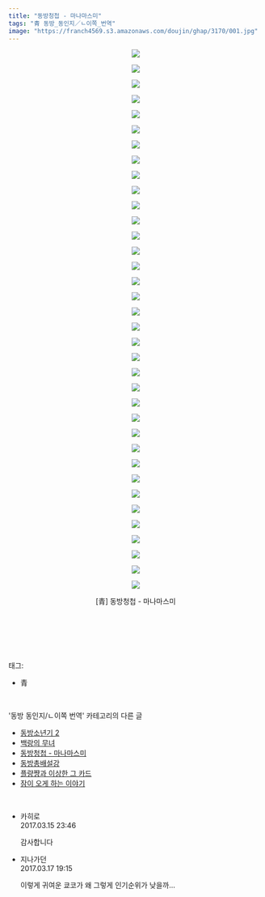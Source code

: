 ```yaml
---
title: "동방청첩 - 마나마스미"
tags: "青 동방_동인지／ㄴ이쪽_번역"
image: "https://franch4569.s3.amazonaws.com/doujin/ghap/3170/001.jpg"
---
```

<div class="article">
<p style="text-align: center; clear: none; float: none;"><img src="{{ site.imgserver2 }}/ghap/3170/001.jpg"/></p>
<p style="text-align: center; clear: none; float: none;"><img src="{{ site.imgserver2 }}/ghap/3170/002.jpg"/></p>
<p style="text-align: center; clear: none; float: none;"><img src="{{ site.imgserver2 }}/ghap/3170/003.jpg"/></p>
<p style="text-align: center; clear: none; float: none;"><img src="{{ site.imgserver2 }}/ghap/3170/004.jpg"/></p>
<p style="text-align: center; clear: none; float: none;"><img src="{{ site.imgserver2 }}/ghap/3170/005.jpg"/></p>
<p style="text-align: center; clear: none; float: none;"><img src="{{ site.imgserver2 }}/ghap/3170/006.jpg"/></p>
<p style="text-align: center; clear: none; float: none;"><img src="{{ site.imgserver2 }}/ghap/3170/007.jpg"/></p>
<p style="text-align: center; clear: none; float: none;"><img src="{{ site.imgserver2 }}/ghap/3170/008.jpg"/></p>
<p style="text-align: center; clear: none; float: none;"><img src="{{ site.imgserver2 }}/ghap/3170/009.jpg"/></p>
<p style="text-align: center; clear: none; float: none;"><img src="{{ site.imgserver2 }}/ghap/3170/010.jpg"/></p>
<p style="text-align: center; clear: none; float: none;"><img src="{{ site.imgserver2 }}/ghap/3170/011.jpg"/></p>
<p style="text-align: center; clear: none; float: none;"><img src="{{ site.imgserver2 }}/ghap/3170/012.jpg"/></p>
<p style="text-align: center; clear: none; float: none;"><img src="{{ site.imgserver2 }}/ghap/3170/013.jpg"/></p>
<p style="text-align: center; clear: none; float: none;"><img src="{{ site.imgserver2 }}/ghap/3170/014.jpg"/></p>
<p style="text-align: center; clear: none; float: none;"><img src="{{ site.imgserver2 }}/ghap/3170/015.jpg"/></p>
<p style="text-align: center; clear: none; float: none;"><img src="{{ site.imgserver2 }}/ghap/3170/016.jpg"/></p>
<p style="text-align: center; clear: none; float: none;"><img src="{{ site.imgserver2 }}/ghap/3170/017.jpg"/></p>
<p style="text-align: center; clear: none; float: none;"><img src="{{ site.imgserver2 }}/ghap/3170/018.jpg"/></p>
<p style="text-align: center; clear: none; float: none;"><img src="{{ site.imgserver2 }}/ghap/3170/019.jpg"/></p>
<p style="text-align: center; clear: none; float: none;"><img src="{{ site.imgserver2 }}/ghap/3170/020.jpg"/></p>
<p style="text-align: center; clear: none; float: none;"><img src="{{ site.imgserver2 }}/ghap/3170/021.jpg"/></p>
<p style="text-align: center; clear: none; float: none;"><img src="{{ site.imgserver2 }}/ghap/3170/022.jpg"/></p>
<p style="text-align: center; clear: none; float: none;"><img src="{{ site.imgserver2 }}/ghap/3170/023.jpg"/></p>
<p style="text-align: center; clear: none; float: none;"><img src="{{ site.imgserver2 }}/ghap/3170/024.jpg"/></p>
<p style="text-align: center; clear: none; float: none;"><img src="{{ site.imgserver2 }}/ghap/3170/025.jpg"/></p>
<p style="text-align: center; clear: none; float: none;"><img src="{{ site.imgserver2 }}/ghap/3170/026.jpg"/></p>
<p style="text-align: center; clear: none; float: none;"><img src="{{ site.imgserver2 }}/ghap/3170/027.jpg"/></p>
<p style="text-align: center; clear: none; float: none;"><img src="{{ site.imgserver2 }}/ghap/3170/028.jpg"/></p>
<p style="text-align: center; clear: none; float: none;"><img src="{{ site.imgserver2 }}/ghap/3170/029.jpg"/></p>
<p style="text-align: center; clear: none; float: none;"><img src="{{ site.imgserver2 }}/ghap/3170/030.jpg"/></p>
<p style="text-align: center; clear: none; float: none;"><img src="{{ site.imgserver2 }}/ghap/3170/031.jpg"/></p>
<p style="text-align: center; clear: none; float: none;"><img src="{{ site.imgserver2 }}/ghap/3170/032.jpg"/></p>
<p style="text-align: center; clear: none; float: none;"><img src="{{ site.imgserver2 }}/ghap/3170/033.jpg"/></p>
<p style="text-align: center; clear: none; float: none;"><img src="{{ site.imgserver2 }}/ghap/3170/034.jpg"/></p>
<p style="text-align: center; clear: none; float: none;"><img src="{{ site.imgserver2 }}/ghap/3170/035.jpg"/></p>
<p style="text-align: center; clear: none; float: none;"><img src="{{ site.imgserver2 }}/ghap/3170/036.jpg"/></p>
<p style="text-align: center; clear: none; float: none;">[青] 동방청첩 - 마나마스미</p>
<p style="text-align: center; clear: none; float: none;"><br/></p>
<p><br/></p>
</div><br/>
<div class="tagTrail">
<p>태그: </p>
<ul>
<li>青</li>
</ul>
</div><br/>
<div class="another">
<p>'동방 동인지/ㄴ이쪽 번역' 카테고리의 다른 글</p>
<ul>
<li><a href="/ghap_3175">동방소년기 2</a></li>
<li><a href="/ghap_3174">백랑의 무녀</a></li>
<li><a href="/ghap_3170">동방청첩 - 마나마스미</a></li>
<li><a href="/ghap_3161">동방총배설강</a></li>
<li><a href="/ghap_3160">플량쨩과 이상한 그 카드</a></li>
<li><a href="/ghap_3159">잠이 오게 하는 이야기</a></li>
</ul>
</div><br/>
<div class="cb_module cb_fluid">
<div class="cb_wrt cb_profile">
<div class="comment">
<ul>
<li class="cb_thumb_off" id="comment14940511">
<div class="cb_comment_area">
<div class="cb_info_area">
<div class="cb_section">
<span class="cb_nick_name">카히로</span>
</div>
<div class="cb_section">
<span class="cb_date">2017.03.15 23:46 </span>
</div>
</div>
<div class="cb_dsc_comment">
<p class="cb_dsc">
											감사합니다<br/>
</p>
</div>
</div></li>
<li class="cb_thumb_off" id="comment14941945">
<div class="cb_comment_area">
<div class="cb_info_area">
<div class="cb_section">
<span class="cb_nick_name">지나가던</span>
</div>
<div class="cb_section">
<span class="cb_date">2017.03.17 19:15 </span>
</div>
</div>
<div class="cb_dsc_comment">
<p class="cb_dsc">
											이렇게 귀여운 쿄코가 왜 그렇게 인기순위가 낮을까...
										</p>
</div>
</div></li>
</ul>
</div>
</div><!-- commentList close -->
</div><br/>
